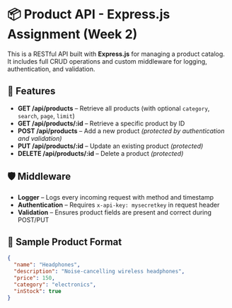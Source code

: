 # 📦 Product API - Express.js Assignment (Week 2)

This is a RESTful API built with **Express.js** for managing a product catalog. It includes full CRUD operations and custom middleware for logging, authentication, and validation.

## 🔧 Features

- **GET /api/products** – Retrieve all products (with optional `category`, `search`, `page`, `limit`)
- **GET /api/products/:id** – Retrieve a specific product by ID
- **POST /api/products** – Add a new product *(protected by authentication and validation)*
- **PUT /api/products/:id** – Update an existing product *(protected)*
- **DELETE /api/products/:id** – Delete a product *(protected)*

## 🛡 Middleware

- **Logger** – Logs every incoming request with method and timestamp
- **Authentication** – Requires `x-api-key: mysecretkey` in request header
- **Validation** – Ensures product fields are present and correct during POST/PUT

## 🧪 Sample Product Format

```json
{
  "name": "Headphones",
  "description": "Noise-cancelling wireless headphones",
  "price": 150,
  "category": "electronics",
  "inStock": true
}
